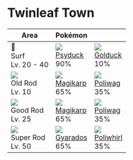 # Twinleaf Town

Area                                  | Pokémon                       | &nbsp;
---                                   | ---                           | ---
🌊<br>Surf<br>Lv. 20 - 40              | ![][054]<br>[Psyduck]<br>90%  | ![][055]<br>[Golduck]<br>10%
![][old-rod]<br>Old Rod<br>Lv. 10     | ![][129]<br>[Magikarp]<br>65% | ![][060]<br>[Poliwag]<br>35%
![][good-rod]<br>Good Rod<br>Lv. 25   | ![][129]<br>[Magikarp]<br>65% | ![][060]<br>[Poliwag]<br>35%
![][super-rod]<br>Super Rod<br>Lv. 50 | ![][130]<br>[Gyarados]<br>65% | ![][061]<br>[Poliwhirl]<br>35%

[Psyduck]: ../../pokemons/054/
[Golduck]: ../../pokemons/055/
[Poliwag]: ../../pokemons/060/
[Poliwhirl]: ../../pokemons/061/
[Magikarp]: ../../pokemons/129/
[Gyarados]: ../../pokemons/130/
[good-rod]: ../img/items/good-rod.png
[old-rod]: ../img/items/old-rod.png
[super-rod]: ../img/items/super-rod.png
[054]: ../img/pokemon/054.png
[055]: ../img/pokemon/055.png
[060]: ../img/pokemon/060.png
[061]: ../img/pokemon/061.png
[129]: ../img/pokemon/129.png
[130]: ../img/pokemon/130.png
